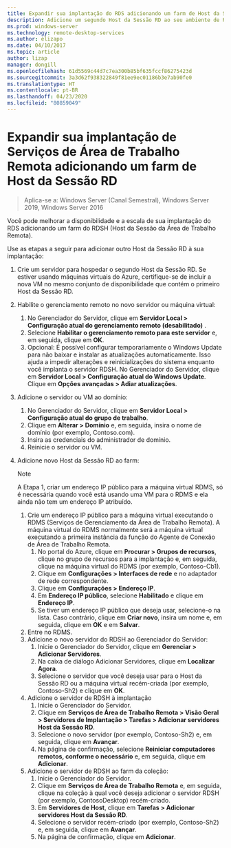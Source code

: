 ```yaml
---
title: Expandir sua implantação do RDS adicionando um farm de Host da Sessão RD
description: Adicione um segundo Host da Sessão RD ao seu ambiente de RDS.
ms.prod: windows-server
ms.technology: remote-desktop-services
ms.author: elizapo
ms.date: 04/10/2017
ms.topic: article
author: lizap
manager: dongill
ms.openlocfilehash: 61d5569c44d7c7ea300b85bf635fccf86275423d
ms.sourcegitcommit: 3a3d62f938322849f81ee9ec01186b3e7ab90fe0
ms.translationtype: HT
ms.contentlocale: pt-BR
ms.lasthandoff: 04/23/2020
ms.locfileid: "80859049"
---
```

# <a name="scale-out-your-remote-desktop-services-deployment-by-adding-an-rd-session-host-farm"></a>Expandir sua implantação de Serviços de Área de Trabalho Remota adicionando um farm de Host da Sessão RD

>Aplica-se a: Windows Server (Canal Semestral), Windows Server 2019, Windows Server 2016

Você pode melhorar a disponibilidade e a escala de sua implantação do RDS adicionando um farm do RDSH (Host da Sessão da Área de Trabalho Remota).   
  
 
Use as etapas a seguir para adicionar outro Host da Sessão RD à sua implantação:  
  
1. Crie um servidor para hospedar o segundo Host da Sessão RD. Se estiver usando máquinas virtuais do Azure, certifique-se de incluir a nova VM no mesmo conjunto de disponibilidade que contém o primeiro Host da Sessão RD.
2. Habilite o gerenciamento remoto no novo servidor ou máquina virtual:
   1. No Gerenciador do Servidor, clique em **Servidor Local > Configuração atual do gerenciamento remoto (desabilitado)** . 
   2. Selecione **Habilitar o gerenciamento remoto para este servidor** e, em seguida, clique em **OK**. 
   3. Opcional: É possível configurar temporariamente o Windows Update para não baixar e instalar as atualizações automaticamente. Isso ajuda a impedir alterações e reinicializações do sistema enquanto você implanta o servidor RDSH. No Gerenciador do Servidor, clique em **Servidor Local > Configuração atual do Windows Update**. Clique em **Opções avançadas > Adiar atualizações**. 
3. Adicione o servidor ou VM ao domínio:
   1. No Gerenciador do Servidor, clique em **Servidor Local > Configuração atual do grupo de trabalho**. 
   2. Clique em **Alterar > Domínio** e, em seguida, insira o nome de domínio (por exemplo, Contoso.com). 
   3. Insira as credenciais do administrador de domínio. 
   4. Reinicie o servidor ou VM.
4. Adicione novo Host da Sessão RD ao farm:
   >[!NOTE] 
   > A Etapa 1, criar um endereço IP público para a máquina virtual RDMS, só é necessária quando você está usando uma VM para o RDMS e ela ainda não tem um endereço IP atribuído.
   
   1. Crie um endereço IP público para a máquina virtual executando o RDMS (Serviços de Gerenciamento da Área de Trabalho Remota). A máquina virtual do RDMS normalmente será a máquina virtual executando a primeira instância da função do Agente de Conexão de Área de Trabalho Remota.  
       1. No portal do Azure, clique em **Procurar > Grupos de recursos**, clique no grupo de recursos para a implantação e, em seguida, clique na máquina virtual do RDMS (por exemplo, Contoso-Cb1).  
       2. Clique em **Configurações > Interfaces de rede** e no adaptador de rede correspondente.   
       3. Clique em **Configurações > Endereço IP**.
       4. Em **Endereço IP público**, selecione **Habilitado** e clique em **Endereço IP**.   
       5. Se tiver um endereço IP público que deseja usar, selecione-o na lista. Caso contrário, clique em **Criar novo**, insira um nome e, em seguida, clique em **OK** e em **Salvar**.   
   2. Entre no RDMS.
   3. Adicione o novo servidor do RDSH ao Gerenciador do Servidor:   
       1. Inicie o Gerenciador do Servidor, clique em **Gerenciar > Adicionar Servidores**.   
       2. Na caixa de diálogo Adicionar Servidores, clique em **Localizar Agora**.   
       3. Selecione o servidor que você deseja usar para o Host da Sessão RD ou a máquina virtual recém-criada (por exemplo, Contoso-Sh2) e clique em **OK**.
   4. Adicione o servidor de RDSH à implantação
       1. Inicie o Gerenciador do Servidor.  
       2. Clique em **Serviços de Área de Trabalho Remota > Visão Geral > Servidores de Implantação > Tarefas > Adicionar servidores Host da Sessão RD**.   
       3. Selecione o novo servidor (por exemplo, Contoso-Sh2) e, em seguida, clique em **Avançar**.  
       4. Na página de confirmação, selecione **Reiniciar computadores remotos, conforme o necessário** e, em seguida, clique em **Adicionar**.   
   5. Adicione o servidor de RDSH ao farm da coleção:
       1. Inicie o Gerenciador do Servidor.   
       2. Clique em **Serviços de Área de Trabalho Remota** e, em seguida, clique na coleção à qual você deseja adicionar o servidor RDSH (por exemplo, ContosoDesktop) recém-criado.   
       3. Em **Servidores de Host**, clique em **Tarefas > Adicionar servidores Host da Sessão RD**.   
       4. Selecione o servidor recém-criado (por exemplo, Contoso-Sh2) e, em seguida, clique em **Avançar**.   
       5. Na página de confirmação, clique em **Adicionar**.   


